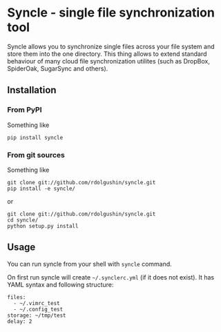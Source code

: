 Syncle - single file synchronization tool
=========================================

Syncle allows you to synchronize single files across your file system and store them into the one directory.
This thing allows to extend standard behaviour of many cloud file synchronization utilites (such as DropBox, SpiderOak, SugarSync and others).

Installation
------------

### From PyPI

Something like

    pip install syncle

### From git sources

Something like

    git clone git://github.com/rdolgushin/syncle.git
    pip install -e syncle/

or

    git clone git://github.com/rdolgushin/syncle.git
    cd syncle/
    python setup.py install

Usage
-----

You can run syncle from your shell with `syncle` command.

On first run syncle will create `~/.synclerc.yml` (if it does not exist). It has YAML syntax and following structure:

    files:
      - ~/.vimrc_test
      - ~/.config_test
    storage: ~/tmp/test
    delay: 2
